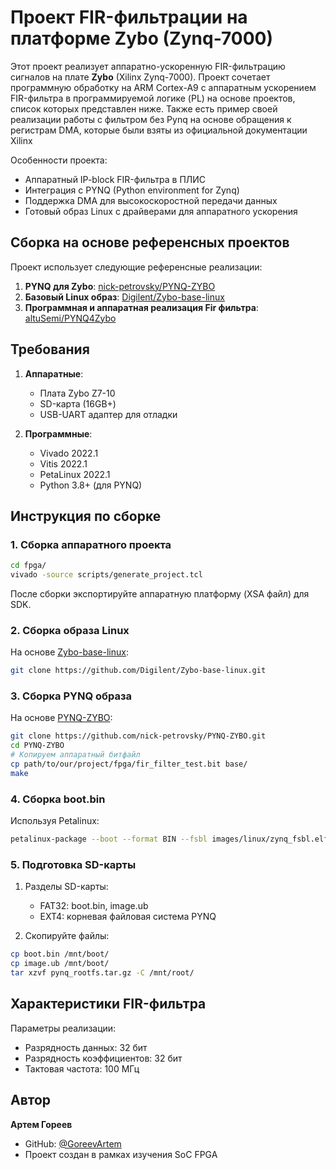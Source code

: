 # Проект FIR-фильтрации на платформе Zybo (Zynq-7000)

Этот проект реализует аппаратно-ускоренную FIR-фильтрацию сигналов на плате **Zybo** (Xilinx Zynq-7000). Проект сочетает программную обработку на ARM Cortex-A9 с аппаратным ускорением FIR-фильтра в программируемой логике (PL) на основе проектов, список которых представлен ниже. Также есть пример своей реализации работы с фильтром без Pynq на основе обращения к регистрам DMA, которые были взяты из официальной документации Xilinx

Особенности проекта:
- Аппаратный IP-block FIR-фильтра в ПЛИС
- Интеграция с PYNQ (Python environment for Zynq)
- Поддержка DMA для высокоскоростной передачи данных
- Готовый образ Linux с драйверами для аппаратного ускорения

## Сборка на основе референсных проектов

Проект использует следующие референсные реализации:
1. **PYNQ для Zybo**: [nick-petrovsky/PYNQ-ZYBO](https://github.com/nick-petrovsky/PYNQ-ZYBO/tree/main)
2. **Базовый Linux образ**: [Digilent/Zybo-base-linux](https://github.com/Digilent/Zybo-base-linux/tree/master)
3. **Программная и аппаратная реализация Fir фильтра**: [altuSemi/PYNQ4Zybo](https://github.com/altuSemi/PYNQ4Zybo/tree/master)

## Требования

1. **Аппаратные**:
   - Плата Zybo Z7-10
   - SD-карта (16GB+)
   - USB-UART адаптер для отладки

2. **Программные**:
   - Vivado 2022.1
   - Vitis 2022.1
   - PetaLinux 2022.1
   - Python 3.8+ (для PYNQ)

## Инструкция по сборке

### 1. Сборка аппаратного проекта

```bash
cd fpga/
vivado -source scripts/generate_project.tcl
```

После сборки экспортируйте аппаратную платформу (XSA файл) для SDK.

### 2. Сборка образа Linux

На основе [Zybo-base-linux](https://github.com/Digilent/Zybo-base-linux/tree/master):
```bash
git clone https://github.com/Digilent/Zybo-base-linux.git
```

### 3. Сборка PYNQ образа

На основе [PYNQ-ZYBO](https://github.com/nick-petrovsky/PYNQ-ZYBO/tree/main):
```bash
git clone https://github.com/nick-petrovsky/PYNQ-ZYBO.git
cd PYNQ-ZYBO
# Копируем аппаратный битфайл
cp path/to/our/project/fpga/fir_filter_test.bit base/
make
```

### 4. Сборка boot.bin

Используя Petalinux:
```bash
petalinux-package --boot --format BIN --fsbl images/linux/zynq_fsbl.elf --u-boot images/linux/u-boot.elf --fpga fir_filter_test.bit --force
```

### 5. Подготовка SD-карты

1. Разделы SD-карты:
   - FAT32: boot.bin, image.ub
   - EXT4: корневая файловая система PYNQ

2. Скопируйте файлы:
```bash
cp boot.bin /mnt/boot/
cp image.ub /mnt/boot/
tar xzvf pynq_rootfs.tar.gz -C /mnt/root/
```

## Характеристики FIR-фильтра

Параметры реализации:
- Разрядность данных: 32 бит
- Разрядность коэффициентов: 32 бит
- Тактовая частота: 100 МГц

## Автор

**Артем Гореев**
- GitHub: [@GoreevArtem](https://github.com/GoreevArtem)
- Проект создан в рамках изучения SoC FPGA
